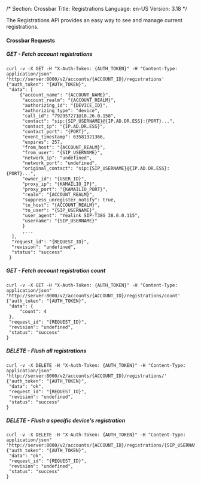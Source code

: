 /*
Section: Crossbar
Title: Registrations
Language: en-US
Version: 3.18
*/

The Registrations API provides an easy way to see and manage current registrations.

#### Crossbar Requests

##### _GET_ - Fetch account registrations

    curl -v -X GET -H "X-Auth-Token: {AUTH_TOKEN}" -H "Content-Type: application/json" 'http://server:8000/v2/accounts/{ACCOUNT_ID}/registrations'
    {"auth_token": "{AUTH_TOKEN}",
     "data": [
         {"account_name": "{ACCOUNT_NAME}",
          "account_realm": "{ACCOUNT_REALM}",
          "authorizing_id": "{DEVICE_ID}",
          "authorizing_type": "device",
          "call_id": "792957271@10.26.0.158",
          "contact": "sip:{SIP_USERNAME}@{IP.AD.DR.ESS}:{PORT}...",
          "contact_ip": "{IP.AD.DR.ESS}",
          "contact_port": "{PORT}",
          "event_timestamp": 63581321366,
          "expires": 257,
          "from_host": "{ACCOUNT_REALM}",
          "from_user": "{SIP_USERNAME}",
          "network_ip": "undefined",
          "network_port": "undefined",
          "original_contact": "sip:{SIP_USERNAME}@{IP.AD.DR.ESS}:{PORT}...",
          "owner_id": "{USER_ID}",
          "proxy_ip": "{KAMAILIO_IP}",
          "proxy_port": "{KAMAILIO_PORT}",
          "realm": "{ACCOUNT_REALM}",
          "suppress_unregister_notify": true,
          "to_host": "{ACCOUNT_REALM}",
          "to_user": "{SIP_USERNAME}",
          "user_agent": "Yealink SIP-T38G 38.0.0.115",
          "username": "{SIP_USERNAME}"
          }
          ,...
      ],
      "request_id": "{REQUEST_ID}",
      "revision": "undefined",
      "status": "success"
     }

##### _GET_ - Fetch account registration count

    curl -v -X GET -H "X-Auth-Token: {AUTH_TOKEN}" -H "Content-Type: application/json" 'http://server:8000/v2/accounts/{ACCOUNT_ID}/registrations/count'
    {"auth_token": "{AUTH_TOKEN}",
     "data": {
         "count": 4
     },
     "request_id": "{REQUEST_ID}",
     "revision": "undefined",
     "status": "success"
    }

##### _DELETE_ - Flush all registrations

    curl -v -X DELETE -H "X-Auth-Token: {AUTH_TOKEN}" -H "Content-Type: application/json" 'http://server:8000/v2/accounts/{ACCOUNT_ID}/registrations/'
    {"auth_token": "{AUTH_TOKEN}",
     "data": "ok",
     "request_id": "{REQUEST_ID}",
     "revision": "undefined",
     "status": "success"
    }

##### _DELETE_ - Flush a specific device's registration

    curl -v -X DELETE -H "X-Auth-Token: {AUTH_TOKEN}" -H "Content-Type: application/json" 'http://server:8000/v2/accounts/{ACCOUNT_ID}/registrations/{SIP_USERNAME}'
    {"auth_token": "{AUTH_TOKEN}",
     "data": "ok",
     "request_id": "{REQUEST_ID}",
     "revision": "undefined",
     "status": "success"
    }
